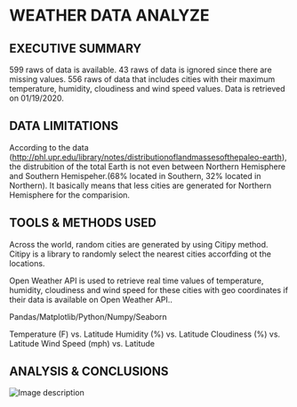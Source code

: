 # WEATHER DATA ANALYZE
## EXECUTIVE SUMMARY
599 raws of data is available. 43 raws of data is ignored since there are missing values. 556 raws of data that includes cities with their maximum temperature, humidity, cloudiness and wind speed values. Data is retrieved on 01/19/2020.
## DATA LIMITATIONS
According to the data (http://phl.upr.edu/library/notes/distributionoflandmassesofthepaleo-earth), the distrubition of the total Earth is not even between Northern Hemisphere and Southern Hemispeher.(68% located in Southern, 32% located in Northern). It basically means that less cities are generated for Northern Hemisphere for the comparision.
## TOOLS & METHODS USED
Across the world, random cities are generated by using Citipy method. Citipy is a library to randomly select the nearest cities accorfding ot the locations.

Open Weather API is used to retrieve real time values of temperature, humidity, cloudiness and wind speed for these cities with geo coordinates if their data is available on Open Weather API..

Pandas/Matplotlib/Python/Numpy/Seaborn

Temperature (F) vs. Latitude
Humidity (%) vs. Latitude
Cloudiness (%) vs. Latitude
Wind Speed (mph) vs. Latitude
## ANALYSIS & CONCLUSIONS

![Image description]()
